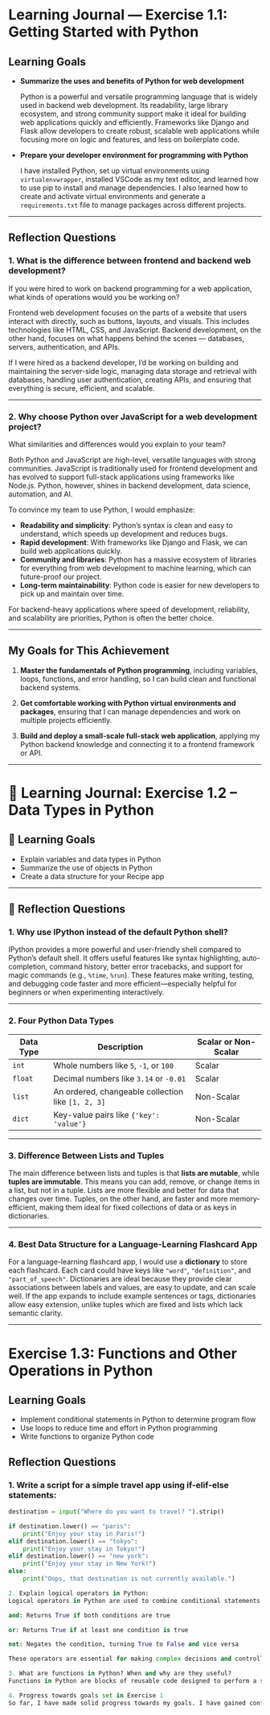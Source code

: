 # Learning Journal — Exercise 1.1: Getting Started with Python

## Learning Goals

- **Summarize the uses and benefits of Python for web development**

  Python is a powerful and versatile programming language that is widely used in backend web development. Its readability, large library ecosystem, and strong community support make it ideal for building web applications quickly and efficiently. Frameworks like Django and Flask allow developers to create robust, scalable web applications while focusing more on logic and features, and less on boilerplate code.

- **Prepare your developer environment for programming with Python**

  I have installed Python, set up virtual environments using `virtualenvwrapper`, installed VSCode as my text editor, and learned how to use pip to install and manage dependencies. I also learned how to create and activate virtual environments and generate a `requirements.txt` file to manage packages across different projects.

---

## Reflection Questions

### 1. What is the difference between frontend and backend web development?  
If you were hired to work on backend programming for a web application, what kinds of operations would you be working on?

Frontend web development focuses on the parts of a website that users interact with directly, such as buttons, layouts, and visuals. This includes technologies like HTML, CSS, and JavaScript. Backend development, on the other hand, focuses on what happens behind the scenes — databases, servers, authentication, and APIs.

If I were hired as a backend developer, I’d be working on building and maintaining the server-side logic, managing data storage and retrieval with databases, handling user authentication, creating APIs, and ensuring that everything is secure, efficient, and scalable.

---

### 2. Why choose Python over JavaScript for a web development project?  
What similarities and differences would you explain to your team?

Both Python and JavaScript are high-level, versatile languages with strong communities. JavaScript is traditionally used for frontend development and has evolved to support full-stack applications using frameworks like Node.js. Python, however, shines in backend development, data science, automation, and AI.

To convince my team to use Python, I would emphasize:

- **Readability and simplicity**: Python’s syntax is clean and easy to understand, which speeds up development and reduces bugs.
- **Rapid development**: With frameworks like Django and Flask, we can build web applications quickly.
- **Community and libraries**: Python has a massive ecosystem of libraries for everything from web development to machine learning, which can future-proof our project.
- **Long-term maintainability**: Python code is easier for new developers to pick up and maintain over time.

For backend-heavy applications where speed of development, reliability, and scalability are priorities, Python is often the better choice.

---

## My Goals for This Achievement

1. **Master the fundamentals of Python programming**, including variables, loops, functions, and error handling, so I can build clean and functional backend systems.

2. **Get comfortable working with Python virtual environments and packages**, ensuring that I can manage dependencies and work on multiple projects efficiently.

3. **Build and deploy a small-scale full-stack web application**, applying my Python backend knowledge and connecting it to a frontend framework or API.

---

# 📘 Learning Journal: Exercise 1.2 – Data Types in Python

## 🎯 Learning Goals

- Explain variables and data types in Python
- Summarize the use of objects in Python
- Create a data structure for your Recipe app

---

## 🧠 Reflection Questions

### 1. Why use IPython instead of the default Python shell?

IPython provides a more powerful and user-friendly shell compared to Python’s default shell. It offers useful features like syntax highlighting, auto-completion, command history, better error tracebacks, and support for magic commands (e.g., `%time`, `%run`). These features make writing, testing, and debugging code faster and more efficient—especially helpful for beginners or when experimenting interactively.

---

### 2. Four Python Data Types

| Data Type | Description | Scalar or Non-Scalar |
|-----------|-------------|----------------------|
| `int`     | Whole numbers like `5`, `-1`, or `100` | Scalar |
| `float`   | Decimal numbers like `3.14` or `-0.01` | Scalar |
| `list`    | An ordered, changeable collection like `[1, 2, 3]` | Non-Scalar |
| `dict`    | Key-value pairs like `{'key': 'value'}` | Non-Scalar |

---

### 3. Difference Between Lists and Tuples

The main difference between lists and tuples is that **lists are mutable**, while **tuples are immutable**. This means you can add, remove, or change items in a list, but not in a tuple. Lists are more flexible and better for data that changes over time. Tuples, on the other hand, are faster and more memory-efficient, making them ideal for fixed collections of data or as keys in dictionaries.

---

### 4. Best Data Structure for a Language-Learning Flashcard App

For a language-learning flashcard app, I would use a **dictionary** to store each flashcard. Each card could have keys like `"word"`, `"definition"`, and `"part_of_speech"`. Dictionaries are ideal because they provide clear associations between labels and values, are easy to update, and can scale well. If the app expands to include example sentences or tags, dictionaries allow easy extension, unlike tuples which are fixed and lists which lack semantic clarity.

---

# Exercise 1.3: Functions and Other Operations in Python

## Learning Goals

- Implement conditional statements in Python to determine program flow  
- Use loops to reduce time and effort in Python programming  
- Write functions to organize Python code  

## Reflection Questions

### 1. Write a script for a simple travel app using if-elif-else statements:

```python
destination = input("Where do you want to travel? ").strip()

if destination.lower() == "paris":
    print("Enjoy your stay in Paris!")
elif destination.lower() == "tokyo":
    print("Enjoy your stay in Tokyo!")
elif destination.lower() == "new york":
    print("Enjoy your stay in New York!")
else:
    print("Oops, that destination is not currently available.")

2. Explain logical operators in Python:
Logical operators in Python are used to combine conditional statements and return Boolean results (True or False). The main logical operators are:

and: Returns True if both conditions are true

or: Returns True if at least one condition is true

not: Negates the condition, turning True to False and vice versa

These operators are essential for making complex decisions and controlling the flow of a program.

3. What are functions in Python? When and why are they useful?
Functions in Python are blocks of reusable code designed to perform a specific task. They help break down programs into smaller, manageable pieces, improve code readability, and avoid repetition by allowing the same code to be executed multiple times. Functions also make debugging and testing easier, and support modular programming by enabling code reuse across different parts of a project.

4. Progress towards goals set in Exercise 1
So far, I have made solid progress towards my goals. I have gained confidence in handling different data types, writing conditional statements, and using loops to simplify repetitive tasks. I am now able to write functions that organize code logically and make my programs more efficient. Moving forward, I aim to deepen my understanding of Python libraries and improve my debugging skills during coding exercises.
